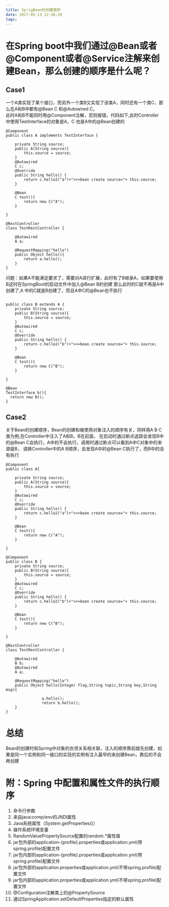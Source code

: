 ```yaml
---
title: SprigBean的创建顺序
date: 2017-05-13 12:36:29
tags:
---
```

# 在Spring boot中我们通过@Bean或者@Component或者@Service注解来创建Bean，那么创建的顺序是什么呢？
## Case1
  一个A类实现了某个接口，而另外一个类B又实现了该类A，同时还有一个类C，那么在A和B中都有@Bean C 和@Autowired C，  
  此时A和B不能同时用@Component注解，否则报错，代码如下,此时Controller 中使用TestInterface的对象是A，C 也是A中的@Bean创建的

```
@Component
public class A implements TestInterface {

    private String source;
    public A(String source){
        this.source = source;
    }
	@Autowired
	C c;
	@Override
	public String hello() {
		return c.hello2("a")+">>>bean create source="+ this.source;
	}
	
	@Bean
	C test(){
		return new C("A");
	}

}

```

```
@RestController
class TestRestController {
	
	@Autowired
	A a;

	@RequestMapping("hello")
	public Object hello(){
        return a.hello();
	}
}
```

问题：如果A不能满足要求了，需要对A进行扩展，此时有了B继承A，如果要使用B这时在SpringBoot的启动文件中加入@Bean B的创建
那么此时的C就不再是A中创建了,A 中的C就是B创建了，而且A中C的@Bean也不执行

```

public class B extends A {
    private String source;
    public B(String source){
        this.source = source;
    }
	@Autowired
	C c;
	@Override
	public String hello() {
		return c.hello2("b")+">>>bean create source="+ this.source;
	}
	
	@Bean
	C test(){
		return new C("B");
	}

}

```
  ```
@Bean
TestInterface b(){
    return new B();
}
```
## Case2
关于Bean的创建顺序，Bean的创建和被使用对象注入的顺序有关，同样用A B C 类为例,在Controller中注入了A和B，B在前面，
在启动时通过断点追踪会发现B中的@Bean C会执行，A中的不会执行，调用时通过断点可以看到A中C对象中的来源是B，
调换Controller中的A B顺序，会发现A中的@Bean C执行了，而B中的没有执行

```
@Component
public class A{

    private String source;
    public A(String source){
        this.source = source;
    }
	@Autowired
	C c;
	@Override
	public String hello() {
		return c.hello2("a")+">>>bean create source="+ this.source;
	}
	
	@Bean
	C test(){
		return new C("A");
	}

}

```
```
@Component
public class B {
    private String source;
    public B(String source){
        this.source = source;
    }
	@Autowired
	C c;
	@Override
	public String hello() {
		return c.hello2("b")+">>>bean create source="+ this.source;
	}
	
	@Bean
	C test(){
		return new C("B");
	}

}

```
```
@RestController
class TestRestController {
	
	@Autowired
	B b;
	@Autowired
	A a;

	@RequestMapping("hello")
	public Object hello(Integer flag,String topic,String key,String msg){

				a.hello();
				return b.hello();
	}
}
```

# 总结
Bean的创建时和Spring中对象的衣领关系相关联，注入的顺序靠前就先创建，如果是同一个实例和同一接口的实现的实例有注入最早的来创建Bean，靠后的不会再创建

# 附：Spring 中配置和属性文件的执行顺序

1. 命令行参数
2. 来自java:comp/env的JNDI属性
3. Java系统属性（System.getProperties()）
4. 操作系统环境变量
5. RandomValuePropertySource配置的random.*属性值
6. jar包外部的application-{profile}.properties或application.yml(带spring.profile)配置文件
7. jar包内部的application-{profile}.properties或application.yml(带spring.profile)配置文件
8. jar包外部的application.properties或application.yml(不带spring.profile)配置文件
9. jar包内部的application.properties或application.yml(不带spring.profile)配置文件
10. @Configuration注解类上的@PropertySource
11. 通过SpringApplication.setDefaultProperties指定的默认属性
